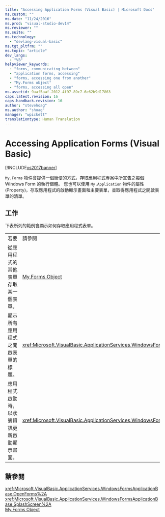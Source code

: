 ```yaml
---
title: "Accessing Application Forms (Visual Basic) | Microsoft Docs"
ms.custom: ""
ms.date: "11/24/2016"
ms.prod: "visual-studio-dev14"
ms.reviewer: ""
ms.suite: ""
ms.technology: 
  - "devlang-visual-basic"
ms.tgt_pltfrm: ""
ms.topic: "article"
dev_langs: 
  - "VB"
helpviewer_keywords: 
  - "forms, communicating between"
  - "application forms, accessing"
  - "forms, accessing one from another"
  - "My.Forms object"
  - "forms, accessing all open"
ms.assetid: 9aaf5aaf-2012-4f97-89c7-6e62b9d17863
caps.latest.revision: 16
caps.handback.revision: 16
author: "stevehoag"
ms.author: "shoag"
manager: "wpickett"
translationtype: Human Translation
---
```

# Accessing Application Forms (Visual Basic)
[!INCLUDE[vs2017banner](../../../csharp/includes/vs2017banner.md)]

`My.Forms` 物件會提供一個簡便的方式，存取應用程式專案中所宣告之每個 Windows Form 的執行個體。  您也可以使用 `My.Application` 物件的屬性 \(Property\)，存取應用程式的啟動顯示畫面和主要表單，並取得應用程式之開啟表單的清單。  
  
## 工作  
 下表所列的範例會顯示如何存取應用程式表單。  
  
|||  
|-|-|  
|若要|請參閱|  
|從應用程式的其他表單存取某一個表單。|[My.Forms Object](../../../visual-basic/language-reference/objects/my-forms-object.md)|  
|顯示所有應用程式之開啟表單的標題。|<xref:Microsoft.VisualBasic.ApplicationServices.WindowsFormsApplicationBase.OpenForms%2A>|  
|應用程式啟動時，以狀態資訊更新啟動顯示畫面。|<xref:Microsoft.VisualBasic.ApplicationServices.WindowsFormsApplicationBase.SplashScreen%2A>|  
  
## 請參閱  
 <xref:Microsoft.VisualBasic.ApplicationServices.WindowsFormsApplicationBase.OpenForms%2A>   
 <xref:Microsoft.VisualBasic.ApplicationServices.WindowsFormsApplicationBase.SplashScreen%2A>   
 [My.Forms Object](../../../visual-basic/language-reference/objects/my-forms-object.md)